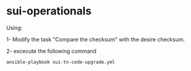 # sui-operationals

Using:

1- Modify the task "Compare the checksum" with the desire checksum.

2- excecute the following command

```
ansible-playbook sui-tn-code-upgrade.yml
```